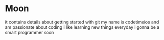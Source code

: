 # Moon
it contains details about getting started with git
my name is codetimeios and am passionate about coding
i like learning new things everyday
i gonna be a smart programmer soon
